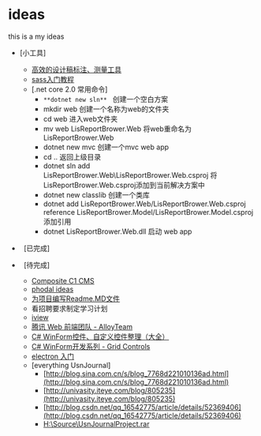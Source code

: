 # ideas
this is a my ideas
*	[小工具]
	*	[高效的设计稿标注、测量工具](http://www.getmarkman.com/)
	*	[sass入门教程](http://www.w3cplus.com/sassguide/)		
	*	[.net core 2.0 常用命令]
		* ``**dotnet new sln**``   创建一个空白方案  
		* mkdir web  创建一个名称为web的文件夹
		* cd web  进入web文件夹 
		* mv web LisReportBrower.Web   将web重命名为LisReportBrower.Web  
		* dotnet new mvc   创建一个mvc web app  
		* cd ..   返回上级目录  
		* dotnet sln add LisReportBrower.Web\LisReportBrower.Web.csproj   将LisReportBrower.Web.csproj添加到当前解决方案中  
		* dotnet new classlib   创建一个类库  
		* dotnet add LisReportBrower.Web/LisReportBrower.Web.csproj reference LisReportBrower.Model/LisReportBrower.Model.csproj 添加引用 
		* dotnet LisReportBrower.Web.dll   启动 web app  

*   [已完成]
*   [待完成]
	*	[Composite C1 CMS](http://www.cnblogs.com/Leo_wl/p/3145195.html)
	*	[phodal ideas](https://github.com/phodal/ideas)
	*	[为项目编写Readme.MD文件](http://ju.outofmemory.cn/entry/76290)
	*	看招聘要求制定学习计划
	*	[iview](https://www.iviewui.com/)
	*	[腾讯 Web 前端团队 - AlloyTeam](http://alloyteam.github.io/)
	*	[C# WinForm控件、自定义控件整理（大全）](http://www.cnblogs.com/top5/archive/2010/04/29/1724039.html)
	*	[C# WinForm开发系列 - Grid Controls](http://www.cnblogs.com/peterzb/archive/2009/05/29/1491781.html)
	*	[electron 入门](http://www.cnblogs.com/auh2010006/p/5717845.html)
	*	[everything UsnJournal]
		*	[http://blog.sina.com.cn/s/blog_7768d221010136ad.html](http://blog.sina.com.cn/s/blog_7768d221010136ad.html)
		*	[http://univasity.iteye.com/blog/805235](http://univasity.iteye.com/blog/805235)
		*	[http://blog.csdn.net/qq_16542775/article/details/52369406](http://blog.csdn.net/qq_16542775/article/details/52369406)
		*	[H:\Source\UsnJournalProject.rar](H:\Source\UsnJournalProject.rar)
